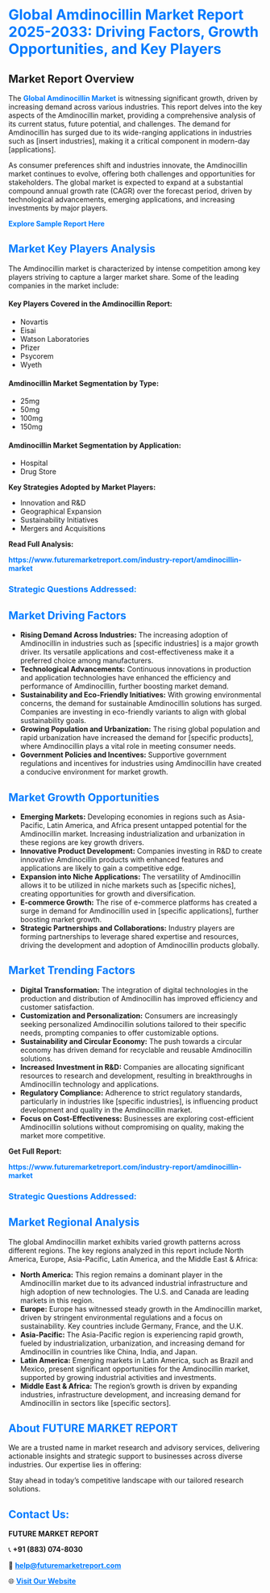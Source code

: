<h1 style="color: #007BFF;">Global Amdinocillin Market Report 2025-2033: Driving Factors, Growth Opportunities, and Key Players</h1>

<section id="overview">
<h2>Market Report Overview</h2>
<p>The <a href="https://www.futuremarketreport.com/industry-report/amdinocillin-market" style="color: #007BFF; text-decoration: none;"><strong>Global Amdinocillin Market</strong></a> is witnessing significant growth, driven by increasing demand across various industries. This report delves into the key aspects of the Amdinocillin market, providing a comprehensive analysis of its current status, future potential, and challenges. The demand for Amdinocillin has surged due to its wide-ranging applications in industries such as [insert industries], making it a critical component in modern-day [applications].</p>
<p>As consumer preferences shift and industries innovate, the Amdinocillin market continues to evolve, offering both challenges and opportunities for stakeholders. The global market is expected to expand at a substantial compound annual growth rate (CAGR) over the forecast period, driven by technological advancements, emerging applications, and increasing investments by major players.</p>
</section>

<section id="overview">
<p><a href="https://www.futuremarketreport.com/request-sample/reportId=77802" style="color: #007BFF; text-decoration: none;"><strong>Explore Sample Report Here</strong></a></p>
</section>

<section id="key-players">
<h2 style="color: #007BFF;">Market Key Players Analysis</h2>
<p>The Amdinocillin market is characterized by intense competition among key players striving to capture a larger market share. Some of the leading companies in the market include:</p>
<h4>Key Players Covered in the Amdinocillin Report:</h4>
<ul><li>Novartis</li><li>Eisai</li><li>Watson Laboratories</li><li>Pfizer</li><li>Psycorem</li><li>Wyeth</li></ul>
<h4>Amdinocillin Market Segmentation by Type:</h4>
<ul><li>25mg</li><li>50mg</li><li>100mg</li><li>150mg</li></ul>

<h4>Amdinocillin Market Segmentation by Application:</h4>
<ul><li>Hospital</li><li>Drug Store</li></ul>
<p><strong>Key Strategies Adopted by Market Players:</strong></p>
<ul>
<li>Innovation and R&D</li>
<li>Geographical Expansion</li>
<li>Sustainability Initiatives</li>
<li>Mergers and Acquisitions</li>
</ul>
</section>

<section>
<p><strong>Read Full Analysis: </strong></p><a href="https://www.futuremarketreport.com/industry-report/amdinocillin-market" style="color: #007BFF; text-decoration: none;"><strong>https://www.futuremarketreport.com/industry-report/amdinocillin-market</strong></a>
<h3 style="color: #007BFF;">Strategic Questions Addressed:</h3>
</section>

<section id="driving-factors">
<h2 style="color: #007BFF;">Market Driving Factors</h2>
<ul>
<li><strong>Rising Demand Across Industries:</strong> The increasing adoption of Amdinocillin in industries such as [specific industries] is a major growth driver. Its versatile applications and cost-effectiveness make it a preferred choice among manufacturers.</li>
<li><strong>Technological Advancements:</strong> Continuous innovations in production and application technologies have enhanced the efficiency and performance of Amdinocillin, further boosting market demand.</li>
<li><strong>Sustainability and Eco-Friendly Initiatives:</strong> With growing environmental concerns, the demand for sustainable Amdinocillin solutions has surged. Companies are investing in eco-friendly variants to align with global sustainability goals.</li>
<li><strong>Growing Population and Urbanization:</strong> The rising global population and rapid urbanization have increased the demand for [specific products], where Amdinocillin plays a vital role in meeting consumer needs.</li>
<li><strong>Government Policies and Incentives:</strong> Supportive government regulations and incentives for industries using Amdinocillin have created a conducive environment for market growth.</li>
</ul>
</section>

<section id="growth-opportunities">
<h2 style="color: #007BFF;">Market Growth Opportunities</h2>
<ul>
<li><strong>Emerging Markets:</strong> Developing economies in regions such as Asia-Pacific, Latin America, and Africa present untapped potential for the Amdinocillin market. Increasing industrialization and urbanization in these regions are key growth drivers.</li>
<li><strong>Innovative Product Development:</strong> Companies investing in R&D to create innovative Amdinocillin products with enhanced features and applications are likely to gain a competitive edge.</li>
<li><strong>Expansion into Niche Applications:</strong> The versatility of Amdinocillin allows it to be utilized in niche markets such as [specific niches], creating opportunities for growth and diversification.</li>
<li><strong>E-commerce Growth:</strong> The rise of e-commerce platforms has created a surge in demand for Amdinocillin used in [specific applications], further boosting market growth.</li>
<li><strong>Strategic Partnerships and Collaborations:</strong> Industry players are forming partnerships to leverage shared expertise and resources, driving the development and adoption of Amdinocillin products globally.</li>
</ul>
</section>

<section id="trending-factors">
<h2 style="color: #007BFF;">Market Trending Factors</h2>
<ul>
<li><strong>Digital Transformation:</strong> The integration of digital technologies in the production and distribution of Amdinocillin has improved efficiency and customer satisfaction.</li>
<li><strong>Customization and Personalization:</strong> Consumers are increasingly seeking personalized Amdinocillin solutions tailored to their specific needs, prompting companies to offer customizable options.</li>
<li><strong>Sustainability and Circular Economy:</strong> The push towards a circular economy has driven demand for recyclable and reusable Amdinocillin solutions.</li>
<li><strong>Increased Investment in R&D:</strong> Companies are allocating significant resources to research and development, resulting in breakthroughs in Amdinocillin technology and applications.</li>
<li><strong>Regulatory Compliance:</strong> Adherence to strict regulatory standards, particularly in industries like [specific industries], is influencing product development and quality in the Amdinocillin market.</li>
<li><strong>Focus on Cost-Effectiveness:</strong> Businesses are exploring cost-efficient Amdinocillin solutions without compromising on quality, making the market more competitive.</li>
</ul>
</section>

<section>
<p><strong>Get Full Report: </strong></p><a href="https://www.futuremarketreport.com/industry-report/amdinocillin-market" style="color: #007BFF; text-decoration: none;"><strong>https://www.futuremarketreport.com/industry-report/amdinocillin-market</strong></a>
<h3 style="color: #007BFF;">Strategic Questions Addressed:</h3>
</section>


<section id="regional-analysis">
<h2 style="color: #007BFF;">Market Regional Analysis</h2>
<p>The global Amdinocillin market exhibits varied growth patterns across different regions. The key regions analyzed in this report include North America, Europe, Asia-Pacific, Latin America, and the Middle East & Africa:</p>
<ul>
<li><strong>North America:</strong> This region remains a dominant player in the Amdinocillin market due to its advanced industrial infrastructure and high adoption of new technologies. The U.S. and Canada are leading markets in this region.</li>
<li><strong>Europe:</strong> Europe has witnessed steady growth in the Amdinocillin market, driven by stringent environmental regulations and a focus on sustainability. Key countries include Germany, France, and the U.K.</li>
<li><strong>Asia-Pacific:</strong> The Asia-Pacific region is experiencing rapid growth, fueled by industrialization, urbanization, and increasing demand for Amdinocillin in countries like China, India, and Japan.</li>
<li><strong>Latin America:</strong> Emerging markets in Latin America, such as Brazil and Mexico, present significant opportunities for the Amdinocillin market, supported by growing industrial activities and investments.</li>
<li><strong>Middle East & Africa:</strong> The region’s growth is driven by expanding industries, infrastructure development, and increasing demand for Amdinocillin in sectors like [specific sectors].</li>
</ul>
</section>

<footer>
<h2 style="color: #007BFF;">About FUTURE MARKET REPORT</h2>
<p>We are a trusted name in market research and advisory services, delivering actionable insights and strategic support to businesses across diverse industries. Our expertise lies in offering:</p>

<p>Stay ahead in today’s competitive landscape with our tailored research solutions.</p>

<h2 style="color: #007BFF;">Contact Us:</h2>
<p><strong>FUTURE MARKET REPORT</strong></p>
<p>📞 <strong>+91 (883) 074-8030</strong></p>
<p>📧 <strong><a href="mailto:help@futuremarketreport.com" style="color: #007BFF;">help@futuremarketreport.com</a></strong></p>
<p>🌐 <strong><a href="https://www.futuremarketreport.com/" style="color: #007BFF;">Visit Our Website</a></strong></p>
</footer>